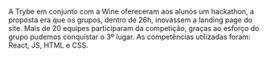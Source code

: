 A Trybe em conjunto com a Wine ofereceram aos alunos um hackathon, a proposta era que os grupos, dentro de 26h, inovassem a landing page do site.
Mais de 20 equipes participaram da competição, graças ao esforço do grupo pudemos conquistar o 3º lugar.
As competências utilizadas foram: React, JS, HTML e CSS.
